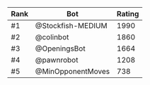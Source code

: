 Rank|Bot|Rating
---|---|---
#1|@Stockfish-MEDIUM|1990
#2|@colinbot|1860
#3|@OpeningsBot|1664
#4|@pawnrobot|1208
#5|@MinOpponentMoves|738

